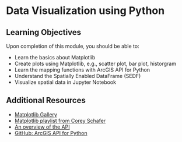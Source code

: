 # Data Visualization using Python

## Learning Objectives

Upon completion of this module, you should be able to:

- Learn the basics about Matplotlib
- Create plots using Matplotlib, e.g., scatter plot, bar plot, historgram
- Learn the mapping functions with ArcGIS API for Python
- Understand the Spatially Enabled DataFrame (SEDF)
- Visualize spatial data in Jupyter Notebook

## Additional Resources

- [Matplotlib Gallery](https://matplotlib.org/stable/gallery/index.html)
- [Matplotlib playlist from Corey Schafer](https://www.youtube.com/playlist?list=PL-osiE80TeTvipOqomVEeZ1HRrcEvtZB_)
- [An overview of the API](https://developers.arcgis.com/python/guide/overview-of-the-arcgis-api-for-python/)
- [GitHub: ArcGIS API for Python](https://github.com/Esri/arcgis-python-api)